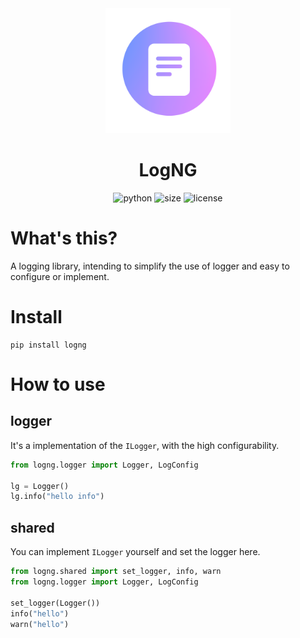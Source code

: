 <div align=center>
  <img width=200 src="https://raw.githubusercontent.com/H2Sxxa/logng/main/doc/logo.png" alt="[logo](https://raw.githubusercontent.com/H2Sxxa/logng/main/doc/logo.png)"/>
  <h1 align="center">LogNG</h1>
</div>

<div align=center>
  <img src="https://img.shields.io/badge/python-3.8+-blue" alt="python">
  <img src="https://img.shields.io/github/languages/code-size/H2Sxxa/logng" alt="size">
  <img src="https://img.shields.io/github/license/H2Sxxa/logng" alt="license">
</div>

# What's this?

A logging library, intending to simplify the use of logger and easy to configure or implement.

# Install

```shell
pip install logng
```

# How to use

## logger

It's a implementation of the `ILogger`, with the high configurability.

```python
from logng.logger import Logger, LogConfig

lg = Logger()
lg.info("hello info")
```

## shared

You can implement `ILogger` yourself and set the logger here.

```python
from logng.shared import set_logger, info, warn
from logng.logger import Logger, LogConfig

set_logger(Logger())
info("hello")
warn("hello")
```